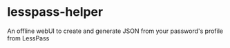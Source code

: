 # lesspass-helper
An offline webUI to create and generate JSON from your password's profile from LessPass
